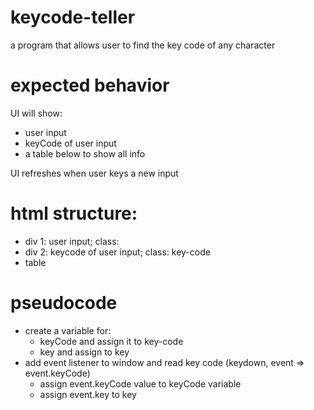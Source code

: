 # keycode-teller
a program that allows user to find the key code of any character



# expected behavior
UI will show:
- user input
- keyCode of user input
- a table below to show all info

UI refreshes when user keys a new input

# html structure:
- div 1: user input; class:
- div 2: keycode of user input; class: key-code
- table

# pseudocode
- create a variable for: 
    - keyCode and assign it to key-code
    - key and assign to key
- add event listener to window and read key code (keydown, event => event.keyCode)
    - assign event.keyCode value to keyCode variable
    - assign event.key to key


